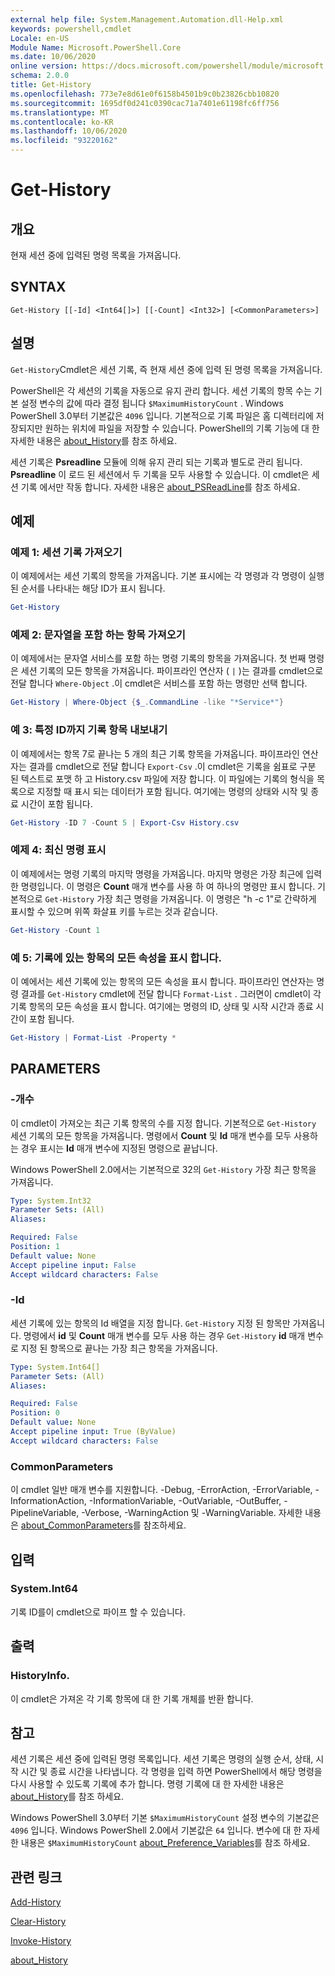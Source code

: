 ```yaml
---
external help file: System.Management.Automation.dll-Help.xml
keywords: powershell,cmdlet
Locale: en-US
Module Name: Microsoft.PowerShell.Core
ms.date: 10/06/2020
online version: https://docs.microsoft.com/powershell/module/microsoft.powershell.core/get-history?view=powershell-6&WT.mc_id=ps-gethelp
schema: 2.0.0
title: Get-History
ms.openlocfilehash: 773e7e8d61e0f6158b4501b9c0b23826cbb10820
ms.sourcegitcommit: 1695df0d241c0390cac71a7401e61198fc6ff756
ms.translationtype: MT
ms.contentlocale: ko-KR
ms.lasthandoff: 10/06/2020
ms.locfileid: "93220162"
---
```

# Get-History

## 개요
현재 세션 중에 입력된 명령 목록을 가져옵니다.

## SYNTAX

```
Get-History [[-Id] <Int64[]>] [[-Count] <Int32>] [<CommonParameters>]
```

## 설명

`Get-History`Cmdlet은 세션 기록, 즉 현재 세션 중에 입력 된 명령 목록을 가져옵니다.

PowerShell은 각 세션의 기록을 자동으로 유지 관리 합니다. 세션 기록의 항목 수는 기본 설정 변수의 값에 따라 결정 됩니다 `$MaximumHistoryCount` . Windows PowerShell 3.0부터 기본값은 `4096` 입니다. 기본적으로 기록 파일은 홈 디렉터리에 저장되지만 원하는 위치에 파일을 저장할 수 있습니다. PowerShell의 기록 기능에 대 한 자세한 내용은 [about_History](About/about_History.md)를 참조 하세요.

세션 기록은 **Psreadline** 모듈에 의해 유지 관리 되는 기록과 별도로 관리 됩니다.
**Psreadline** 이 로드 된 세션에서 두 기록을 모두 사용할 수 있습니다. 이 cmdlet은 세션 기록 에서만 작동 합니다. 자세한 내용은 [about_PSReadLine](../PSReadLine/About/about_PSReadLine.md)를 참조 하세요.

## 예제

### 예제 1: 세션 기록 가져오기

이 예제에서는 세션 기록의 항목을 가져옵니다. 기본 표시에는 각 명령과 각 명령이 실행 된 순서를 나타내는 해당 ID가 표시 됩니다.

```powershell
Get-History
```

### 예제 2: 문자열을 포함 하는 항목 가져오기

이 예제에서는 문자열 서비스를 포함 하는 명령 기록의 항목을 가져옵니다. 첫 번째 명령은 세션 기록의 모든 항목을 가져옵니다. 파이프라인 연산자 ( `|` )는 결과를 cmdlet으로 전달 합니다 `Where-Object` .이 cmdlet은 서비스를 포함 하는 명령만 선택 합니다.

```powershell
Get-History | Where-Object {$_.CommandLine -like "*Service*"}
```

### 예 3: 특정 ID까지 기록 항목 내보내기

이 예제에서는 항목 7로 끝나는 5 개의 최근 기록 항목을 가져옵니다. 파이프라인 연산자는 결과를 cmdlet으로 전달 합니다 `Export-Csv` .이 cmdlet은 기록을 쉼표로 구분 된 텍스트로 포맷 하 고 History.csv 파일에 저장 합니다. 이 파일에는 기록의 형식을 목록으로 지정할 때 표시 되는 데이터가 포함 됩니다. 여기에는 명령의 상태와 시작 및 종료 시간이 포함 됩니다.

```powershell
Get-History -ID 7 -Count 5 | Export-Csv History.csv
```

### 예제 4: 최신 명령 표시

이 예제에서는 명령 기록의 마지막 명령을 가져옵니다. 마지막 명령은 가장 최근에 입력 한 명령입니다. 이 명령은 **Count** 매개 변수를 사용 하 여 하나의 명령만 표시 합니다. 기본적으로 `Get-History` 가장 최근 명령을 가져옵니다. 이 명령은 "h -c 1"로 간략하게 표시할 수 있으며 위쪽 화살표 키를 누르는 것과 같습니다.

```powershell
Get-History -Count 1
```

### 예 5: 기록에 있는 항목의 모든 속성을 표시 합니다.

이 예에서는 세션 기록에 있는 항목의 모든 속성을 표시 합니다. 파이프라인 연산자는 명령 결과를 `Get-History` cmdlet에 전달 합니다 `Format-List` . 그러면이 cmdlet이 각 기록 항목의 모든 속성을 표시 합니다. 여기에는 명령의 ID, 상태 및 시작 시간과 종료 시간이 포함 됩니다.

```powershell
Get-History | Format-List -Property *
```

## PARAMETERS

### -개수

이 cmdlet이 가져오는 최근 기록 항목의 수를 지정 합니다. 기본적으로 `Get-History` 세션 기록의 모든 항목을 가져옵니다. 명령에서 **Count** 및 **Id** 매개 변수를 모두 사용하는 경우 표시는 **Id** 매개 변수에 지정된 명령으로 끝납니다.

Windows PowerShell 2.0에서는 기본적으로 32의 `Get-History` 가장 최근 항목을 가져옵니다.

```yaml
Type: System.Int32
Parameter Sets: (All)
Aliases:

Required: False
Position: 1
Default value: None
Accept pipeline input: False
Accept wildcard characters: False
```

### -Id

세션 기록에 있는 항목의 Id 배열을 지정 합니다. `Get-History` 지정 된 항목만 가져옵니다. 명령에서 **id** 및 **Count** 매개 변수를 모두 사용 하는 경우 `Get-History` **id** 매개 변수로 지정 된 항목으로 끝나는 가장 최근 항목을 가져옵니다.

```yaml
Type: System.Int64[]
Parameter Sets: (All)
Aliases:

Required: False
Position: 0
Default value: None
Accept pipeline input: True (ByValue)
Accept wildcard characters: False
```

### CommonParameters

이 cmdlet 일반 매개 변수를 지원합니다. -Debug, -ErrorAction, -ErrorVariable, -InformationAction, -InformationVariable, -OutVariable, -OutBuffer, -PipelineVariable, -Verbose, -WarningAction 및 -WarningVariable. 자세한 내용은 [about_CommonParameters](https://go.microsoft.com/fwlink/?LinkID=113216)를 참조하세요.

## 입력

### System.Int64

기록 ID를이 cmdlet으로 파이프 할 수 있습니다.

## 출력

### HistoryInfo.

이 cmdlet은 가져온 각 기록 항목에 대 한 기록 개체를 반환 합니다.

## 참고

세션 기록은 세션 중에 입력된 명령 목록입니다. 세션 기록은 명령의 실행 순서, 상태, 시작 시간 및 종료 시간을 나타냅니다. 각 명령을 입력 하면 PowerShell에서 해당 명령을 다시 사용할 수 있도록 기록에 추가 합니다. 명령 기록에 대 한 자세한 내용은 [about_History](About/about_History.md)를 참조 하세요.

Windows PowerShell 3.0부터 기본 `$MaximumHistoryCount` 설정 변수의 기본값은 `4096` 입니다. Windows PowerShell 2.0에서 기본값은 `64` 입니다. 변수에 대 한 자세한 내용은 `$MaximumHistoryCount` [about_Preference_Variables](About/about_Preference_Variables.md)를 참조 하세요.

## 관련 링크

[Add-History](Add-History.md)

[Clear-History](Clear-History.md)

[Invoke-History](Invoke-History.md)

[about_History](About/about_History.md)

